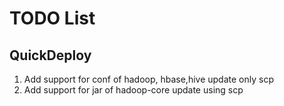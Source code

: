 # TODO List

## QuickDeploy

1. Add support for conf of hadoop, hbase,hive  update only scp
2. Add support for jar of hadoop-core  update using scp
